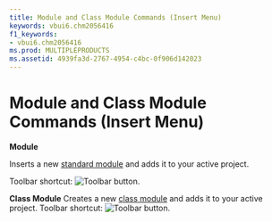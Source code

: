 ```yaml
---
title: Module and Class Module Commands (Insert Menu)
keywords: vbui6.chm2056416
f1_keywords:
- vbui6.chm2056416
ms.prod: MULTIPLEPRODUCTS
ms.assetid: 4939fa3d-2767-4954-c4bc-0f906d142023
---
```



# Module and Class Module Commands (Insert Menu)

 **Module**

Inserts a new [standard module](vbe-glossary.md) and adds it to your active project.

Toolbar shortcut: 
![Toolbar button](images/tbr_mod_ZA01201714.gif).

 **Class Module**
Creates a new [class module](vbe-glossary.md) and adds it to your active project.
Toolbar shortcut: 
![Toolbar button](images/tbr_cmod_ZA01201688.gif).

